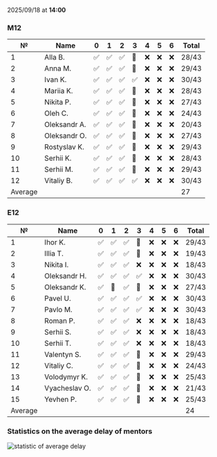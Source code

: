 2025/09/18 at **14:00**
### M12
|№|Name|0|1|2|3|4|5|6|Total|
|-----|-----|-----|-----|-----|-----|-----|-----|-----|-----|
|1|Alla B.|✅|✅|✅|🔄|❌|❌|❌|28/43|
|2|Anna M.|✅|✅|✅|🔄|❌|❌|❌|29/43|
|3|Ivan K.|✅|✅|✅|✅|❌|❌|❌|30/43|
|4|Mariia K.|✅|✅|✅|🔄|❌|❌|❌|28/43|
|5|Nikita P.|✅|✅|✅|🔄|❌|❌|❌|27/43|
|6|Oleh C.|✅|✅|✅|🔄|❌|❌|❌|24/43|
|7|Oleksandr A.|✅|✅|✅|🔄|❌|❌|❌|20/43|
|8|Oleksandr O.|✅|✅|✅|🔄|❌|❌|❌|27/43|
|9|Rostyslav K.|✅|✅|✅|🔄|❌|❌|❌|29/43|
|10|Serhii K.|✅|✅|✅|🔄|❌|❌|❌|28/43|
|11|Serhii M.|✅|✅|✅|🔄|❌|❌|❌|29/43|
|12|Vitaliy B.|✅|✅|✅|✅|❌|❌|❌|30/43|
|Average|||||||||27|
### E12
|№|Name|0|1|2|3|4|5|6|Total|
|-----|-----|-----|-----|-----|-----|-----|-----|-----|-----|
|1|Ihor K.|✅|✅|✅|🔄|❌|❌|❌|29/43|
|2|Illia T.|✅|✅|✅|🔄|❌|❌|❌|19/43|
|3|Nikita I.|✅|✅|✅|❌|❌|❌|❌|18/43|
|4|Oleksandr H.|✅|✅|✅|✅|❌|❌|❌|30/43|
|5|Oleksandr K.|✅|🔄|✅|🔄|❌|❌|❌|27/43|
|6|Pavel U.|✅|✅|✅|✅|❌|❌|❌|30/43|
|7|Pavlo M.|✅|✅|✅|✅|❌|❌|❌|30/43|
|8|Roman P.|✅|✅|✅|❌|❌|❌|❌|18/43|
|9|Serhii S.|✅|✅|✅|❌|❌|❌|❌|18/43|
|10|Serhii T.|✅|✅|✅|❌|❌|❌|❌|18/43|
|11|Valentyn S.|✅|✅|✅|🔄|❌|❌|❌|29/43|
|12|Vitaliy C.|✅|✅|✅|🔄|❌|❌|❌|24/43|
|13|Volodymyr K.|✅|✅|✅|🔄|❌|❌|❌|25/43|
|14|Vyacheslav O.|✅|✅|✅|🔄|❌|❌|❌|21/43|
|15|Yevhen P.|✅|✅|✅|🔄|❌|❌|❌|25/43|
|Average|||||||||24|

### Statistics on the average delay of mentors
![statistic of average delay](https://docs.google.com/spreadsheets/d/e/2PACX-1vTRGxaJWiz7gJtvcjwtHPyyd5ju-BPGGEvp5XTIwGS92XWrY8xHYajrexYFqIVDSJIX7LGb8XaB6X3S/pubchart?oid=1439917493&format=image)
